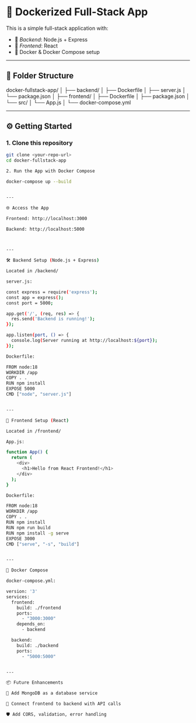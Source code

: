 
# 🚀 Dockerized Full-Stack App

This is a simple full-stack application with:

- 🔧 *Backend*: Node.js + Express
- 🎨 *Frontend*: React
- 🐳 Docker & Docker Compose setup

---

## 📁 Folder Structure

docker-fullstack-app/ │ ├── backend/ │   ├── Dockerfile │   ├── server.js │   └── package.json │ ├── frontend/ │   ├── Dockerfile │   ├── package.json │   └── src/ │       └── App.js │ └── docker-compose.yml

---

## ⚙ Getting Started

### 1. Clone this repository

```bash
git clone <your-repo-url>
cd docker-fullstack-app

2. Run the App with Docker Compose

docker-compose up --build


---

🌐 Access the App

Frontend: http://localhost:3000

Backend: http://localhost:5000



---

🛠 Backend Setup (Node.js + Express)

Located in /backend/

server.js:

const express = require('express');
const app = express();
const port = 5000;

app.get('/', (req, res) => {
  res.send('Backend is running!');
});

app.listen(port, () => {
  console.log(Server running at http://localhost:${port});
});

Dockerfile:

FROM node:18
WORKDIR /app
COPY . .
RUN npm install
EXPOSE 5000
CMD ["node", "server.js"]


---

🎨 Frontend Setup (React)

Located in /frontend/

App.js:

function App() {
  return (
    <div>
      <h1>Hello from React Frontend!</h1>
    </div>
  );
}

Dockerfile:

FROM node:18
WORKDIR /app
COPY . .
RUN npm install
RUN npm run build
RUN npm install -g serve
EXPOSE 3000
CMD ["serve", "-s", "build"]


---

🧩 Docker Compose

docker-compose.yml:

version: '3'
services:
  frontend:
    build: ./frontend
    ports:
      - "3000:3000"
    depends_on:
      - backend

  backend:
    build: ./backend
    ports:
      - "5000:5000"


---

📦 Future Enhancements

🔗 Add MongoDB as a database service

📡 Connect frontend to backend with API calls

🛡 Add CORS, validation, error handling
